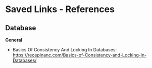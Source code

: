 # Saved Links - References

## **Database**

**General**
- Basics Of Consistency And Locking In Databases: https://recepinanc.com/Basics-of-Consistency-and-Locking-in-Databases/
